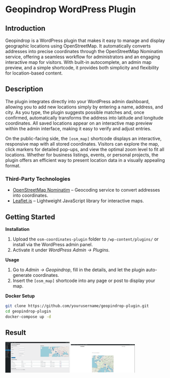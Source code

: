 # Geopindrop WordPress Plugin

## Introduction
Geopindrop is a WordPress plugin that makes it easy to manage and display geographic locations using OpenStreetMap. It automatically converts addresses into precise coordinates through the OpenStreetMap Nominatim service, offering a seamless workflow for administrators and an engaging interactive map for visitors. With built-in autocomplete, an admin map preview, and a simple shortcode, it provides both simplicity and flexibility for location-based content.

## Description
The plugin integrates directly into your WordPress admin dashboard, allowing you to add new locations simply by entering a name, address, and city. As you type, the plugin suggests possible matches and, once confirmed, automatically transforms the address into latitude and longitude coordinates. All saved locations appear on an interactive map preview within the admin interface, making it easy to verify and adjust entries.  

On the public-facing side, the `[osm_map]` shortcode displays an interactive, responsive map with all stored coordinates. Visitors can explore the map, click markers for detailed pop-ups, and view the optimal zoom level to fit all locations. Whether for business listings, events, or personal projects, the plugin offers an efficient way to present location data in a visually appealing format.

### Third-Party Technologies
- <a href="https://nominatim.openstreetmap.org/" target="_blank" rel="noopener noreferrer">OpenStreetMap Nominatim</a> – Geocoding service to convert addresses into coordinates.
- <a href="https://leafletjs.com/" target="_blank" rel="noopener noreferrer">Leaflet.js</a> – Lightweight JavaScript library for interactive maps.

## Getting Started
**Installation**
1. Upload the `osm-coordinates-plugin` folder to `/wp-content/plugins/` or install via the WordPress admin panel.  
2. Activate it under *WordPress Admin → Plugins*.

**Usage**
1. Go to *Admin → Geopindrop*, fill in the details, and let the plugin auto-generate coordinates.  
2. Insert the `[osm_map]` shortcode into any page or post to display your map.

**Docker Setup**
```bash
git clone https://github.com/yourusername/geopindrop-plugin.git
cd geopindrop-plugin
docker-compose up -d
```
## Result
<img src="docs/img/geopindrop-backoffice.png" width="40%">
<img src="docs/img/geopindrop-shortcode.png" width="40%">
